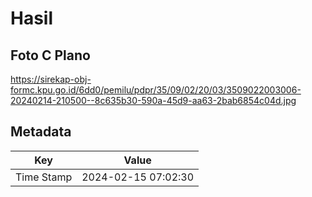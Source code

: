 # Hasil

## Foto C Plano

https://sirekap-obj-formc.kpu.go.id/6dd0/pemilu/pdpr/35/09/02/20/03/3509022003006-20240214-210500--8c635b30-590a-45d9-aa63-2bab6854c04d.jpg


## Metadata

| Key        | Value               |
| ---------- | ------------------- |
| Time Stamp | 2024-02-15 07:02:30 |



